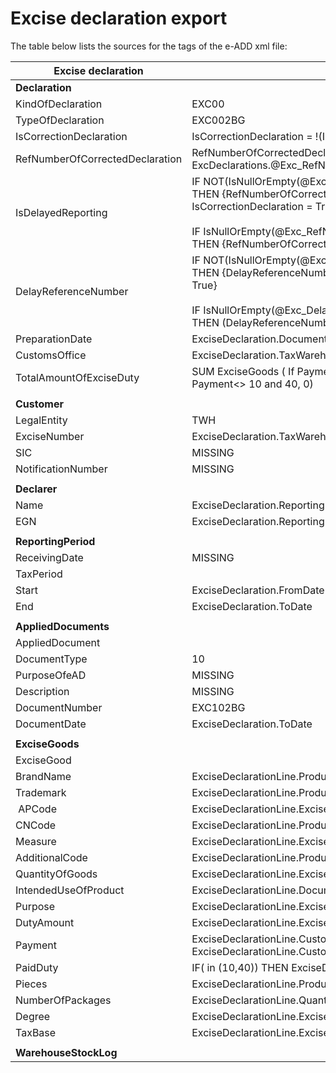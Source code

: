 # Excise declaration export

The table below lists the sources for the tags of the e-ADD xml file:

|**Excise declaration**|**Source**|
| ------------------------------------------------------------ | ------------------- |
|**Declaration**||
| KindOfDeclaration |EXC00|
| TypeOfDeclaration| EXC002BG |
| IsCorrectionDeclaration|IsCorrectionDeclaration = !(IsNullOrEmptyValue(RefNumberOfCorrectedDeclaration ))|
| RefNumberOfCorrectedDeclaration|RefNumberOfCorrectedDeclaration = ExcDeclarations.\@Exc_RefNumberOfCorrectedDeclaration.Value |
| IsDelayedReporting |IF NOT(IsNullOrEmpty(@Exc_RefNumberOfCorrectedDeclaration)) <br/>THEN {RefNumberOfCorrectedDeclaration = @Exc_RefNumberOfCorrectedDeclaration.Value; IsCorrectionDeclaration = True} <br><br>IF IsNullOrEmpty(@Exc_RefNumberOfCorrectedDeclaration) <br/>THEN  {RefNumberOfCorrectedDeclaration - MISSING; IsCorrectionDeclaration = false}|IF IsNullOrEmpty(@Exc_DelayReferenceNumber ) <br/>THEN (DelayReferenceNumber - MISSING; IsDelayedReporting = false}|
|DelayReferenceNumber| IF NOT(IsNullOrEmpty(@Exc_DelayReferenceNumber)) <br/>THEN {DelayReferenceNumber = @Exc_DelayReferenceNumber.Value; IsDelayedReporting = True} <br><br>IF IsNullOrEmpty(@Exc_DelayReferenceNumber ) <br/>THEN (DelayReferenceNumber - MISSING; IsDelayedReporting = false}|
| PreparationDate | ExciseDeclaration.DocumentDate |
| CustomsOffice | ExciseDeclaration.TaxWarehouse.CustomsOffice|
| TotalAmountOfExciseDuty| SUM ExciseGoods ( If Payment = 10, DutyAmount; If Payment = 40, - DutyAmount; IF Payment<> 10 and 40, 0) |
|                                                                                   ||
|**Customer**||
| LegalEntity | TWH |
| ExciseNumber | ExciseDeclaration.TaxWarehouse.TaxWarehouseExciseNumber  |
| SIC   |MISSING|
| NotificationNumber|MISSING|
|                                                                                    ||
|**Declarer**||
| Name | ExciseDeclaration.ReportingPerson.PartyName.GetLanguageStringOrAny("bg") |
| EGN | ExciseDeclaration.ReportingPerson.NationalNumber |
|                                                                                    ||
|**ReportingPeriod**||
| ReceivingDate|MISSING|
| TaxPeriod| |
| Start|ExciseDeclaration.FromDate |
| End | ExciseDeclaration.ToDate |
|                                                                                    ||
|**AppliedDocuments**||
| AppliedDocument||
| DocumentType |10|
| PurposeOfeAD |MISSING|
| Description | MISSING|
| DocumentNumber| EXC102BG|
| DocumentDate | ExciseDeclaration.ToDate|
|||
| **ExciseGoods**| |
| ExciseGood | |
| BrandName | ExciseDeclarationLine.Product.ExciseProductType.CustomProperties("Exc_BrandName")?.Value |
| Trademark | ExciseDeclarationLine.Product.Name.GetLanguageStringOrAny("bg") |
|  APCode | ExciseDeclarationLine.ExciseProduct?.Code |
| CNCode  | ExciseDeclarationLine.Product.ExciseProductType.CommodityCode.CommodityCodeField |
| Measure |	ExciseDeclarationLine.ExciseQuantityUnit.Name.GetLanguageStringOrAny("bg")|
| AdditionalCode | ExciseDeclarationLine.Product.PartNumber | 
| QuantityOfGoods | ExciseDeclarationLine.ExciseQuantity.Value | 
| IntendedUseOfProduct | ExciseDeclarationLine.Document.CustomProperties("Exc_Purpose")?.Value |
| Purpose | ExciseDeclarationLine.ExcisePurposeCode?.Code |
| DutyAmount | ExciseDeclarationLine.ExciseAmount.Value | 
| Payment | ExciseDeclarationLine.CustomProperties("Exc_Payment")?.Value + "-" + ExciseDeclarationLine.CustomProperties("Exc_Payment")?.Description | 
| PaidDuty | IF(<Payment> in (10,40)) THEN ExciseDeclarationLine.ExciseAmount.Value  ELSE  "0.00" | 
| Pieces | ExciseDeclarationLine.Product.ExciseProductType?.Capacity | 
| NumberOfPackages | ExciseDeclarationLine.Quantity.Value | 
| Degree | ExciseDeclarationLine.ExciseAlcoholicStrength ?? 0 |
| TaxBase | ExciseDeclarationLine.ExciseAmountBase |
| | | 
|**WarehouseStockLog** ||

